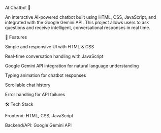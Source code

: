 AI Chatbot 🤖

An interactive AI-powered chatbot built using HTML, CSS, JavaScript, and integrated with the Google Gemini API.
This project allows users to ask questions and receive intelligent, conversational responses in real time.

🚀 Features

Simple and responsive UI with HTML & CSS

Real-time conversation handling with JavaScript

Google Gemini API integration for natural language understanding

Typing animation for chatbot responses

Scrollable chat history

Error handling for API failures

🛠️ Tech Stack

Frontend: HTML, CSS, JavaScript

Backend/API: Google Gemini API
